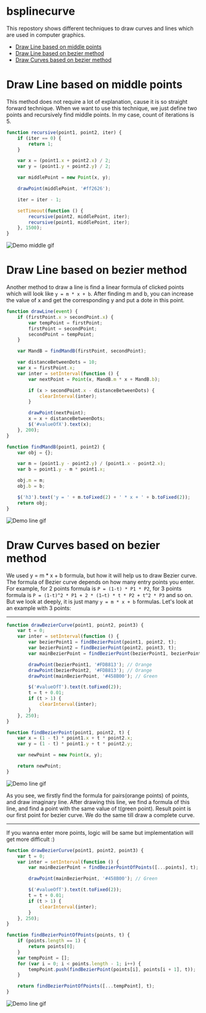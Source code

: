 # bsplinecurve

This repostory shows different techniques to draw curves and lines which are used in computer graphics.

-   [Draw Line based on middle points](#draw-line-based-on-middle-points)
-   [Draw Line based on bezier method](#draw-line-based-on-bezier-method)
-   [Draw Curves based on bezier method](#draw-curves-based-on-bezier-method)

# Draw Line based on middle points

This method does not require a lot of explanation, cause it is so straight forward technique. When we want to use this technique, we just define two points and recursively find middle points. In my case, count of iterations is 5.

```javascript
function recursive(point1, point2, iter) {
    if (iter == 0) {
        return 1;
    }

    var x = (point1.x + point2.x) / 2;
    var y = (point1.y + point2.y) / 2;

    var middlePoint = new Point(x, y);

    drawPoint(middlePoint, '#ff2626');

    iter = iter - 1;

    setTimeout(function () {
        recursive(point2, middlePoint, iter);
        recursive(point1, middlePoint, iter);
    }, 1500);
}
```

![Demo middle gif](demos/middle_line.gif)

# Draw Line based on bezier method

Another method to draw a line is find a linear formula of clicked points which will look like `y = m * x + b`. After finding m and b, you can increase the value of x and get the corresponding y and put a dote in this point.

```javascript
function drawLine(event) {
    if (firstPoint.x > secondPoint.x) {
        var tempPoint = firstPoint;
        firstPoint = secondPoint;
        secondPoint = tempPoint;
    }

    var MandB = findMandB(firstPoint, secondPoint);

    var distanceBetweenDots = 10;
    var x = firstPoint.x;
    var inter = setInterval(function () {
        var nextPoint = Point(x, MandB.m * x + MandB.b);

        if (x > secondPoint.x - distanceBetweenDots) {
            clearInterval(inter);
        }

        drawPoint(nextPoint);
        x = x + distanceBetweenDots;
        $('#valueOfX').text(x);
    }, 200);
}

function findMandB(point1, point2) {
    var obj = {};

    var m = (point1.y - point2.y) / (point1.x - point2.x);
    var b = point1.y - m * point1.x;

    obj.m = m;
    obj.b = b;

    $('h3').text('y = ' + m.toFixed(2) + ' * x + ' + b.toFixed(2));
    return obj;
}
```

![Demo line gif](demos/bezier_line.gif)

# Draw Curves based on bezier method

We used y = m \* x + b formula, but how it will help us to draw Bezier curve. The formula of Bezier curve depends on how many entry points you enter. For example, for 2 points formula is `P = (1-t) * P1 * P2`, for 3 points formula is `P = (1-t)^2 * P1 + 2 * (1−t) * t * P2 + t^2 * P3` and so on. But we look at deeply, it is just many `y = m * x + b` formulas. Let's look at an example with 3 points:

---

```javascript
function drawBezierCurve(point1, point2, point3) {
    var t = 0;
    var inter = setInterval(function () {
        var bezierPoint1 = findBezierPoint(point1, point2, t);
        var bezierPoint2 = findBezierPoint(point2, point3, t);
        var mainBezierPoint = findBezierPoint(bezierPoint1, bezierPoint2, t);

        drawPoint(bezierPoint1, '#FDB813'); // Orange
        drawPoint(bezierPoint2, '#FDB813'); // Orange
        drawPoint(mainBezierPoint, '#458B00'); // Green

        $('#valueOfT').text(t.toFixed(2));
        t = t + 0.01;
        if (t > 1) {
            clearInterval(inter);
        }
    }, 250);
}

function findBezierPoint(point1, point2, t) {
    var x = (1 - t) * point1.x + t * point2.x;
    var y = (1 - t) * point1.y + t * point2.y;

    var newPoint = new Point(x, y);

    return newPoint;
}
```

![Demo line gif](demos/bezier_3points.gif)

As you see, we firstly find the formula for pairs(orange points) of points, and draw imaginary line. After drawing this line, we find a formula of this line, and find a point with the same value of t(green point). Result point is our first point for bezier curve. We do the same till draw a complete curve.

---

If you wanna enter more points, logic will be same but implementation will get more difficult :)

```javascript
function drawBezierCurve(point1, point2, point3) {
    var t = 0;
    var inter = setInterval(function () {
        var mainBezierPoint = findBezierPointOfPoints([...points], t);

        drawPoint(mainBezierPoint, '#458B00'); // Green

        $('#valueOfT').text(t.toFixed(2));
        t = t + 0.01;
        if (t > 1) {
            clearInterval(inter);
        }
    }, 250);
}

function findBezierPointOfPoints(points, t) {
    if (points.length == 1) {
        return points[0];
    }
    var tempPoint = [];
    for (var i = 0; i < points.length - 1; i++) {
        tempPoint.push(findBezierPoint(points[i], points[i + 1], t));
    }

    return findBezierPointOfPoints([...tempPoint], t);
}
```

![Demo line gif](demos/bezier_many.gif)
